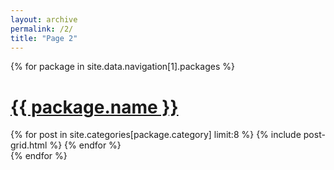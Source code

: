 ```yaml
---
layout: archive
permalink: /2/
title: "Page 2"
---
```


{% for package in site.data.navigation[1].packages %}
<div class="wrap">
   <div class="page-title">
     <a href="{{ site.baseurl }}/{{ package.category }}/"><h1>{{ package.name }}</h1></a>
   </div>
   <div class="archive-wrap">
      <div class="page-content">
         <div class="tiles">
         {% for post in site.categories[package.category] limit:8 %}
            {% include post-grid.html %}
         {% endfor %}
         </div><!-- /.tiles -->
      </div><!-- /.page-content -->
   </div><!-- /.archive-wrap -->
</div><!-- /.wrap -->
{% endfor %}
